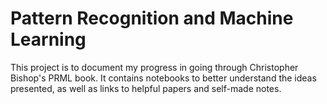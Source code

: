 # Pattern Recognition and Machine Learning

This project is to document my progress in going through Christopher Bishop's PRML book. It contains notebooks to better understand the ideas presented, as well as links to helpful papers and self-made notes.
